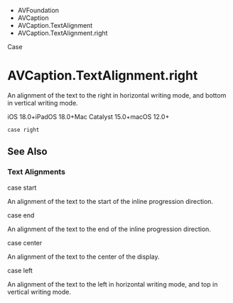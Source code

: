 

- AVFoundation
- AVCaption
- AVCaption.TextAlignment
-  AVCaption.TextAlignment.right 

Case

# AVCaption.TextAlignment.right

An alignment of the text to the right in horizontal writing mode, and bottom in vertical writing mode.

iOS 18.0+iPadOS 18.0+Mac Catalyst 15.0+macOS 12.0+

``` source
case right
```

## See Also

### Text Alignments

case start

An alignment of the text to the start of the inline progression direction.

case end

An alignment of the text to the end of the inline progression direction.

case center

An alignment of the text to the center of the display.

case left

An alignment of the text to the left in horizontal writing mode, and top in vertical writing mode.

